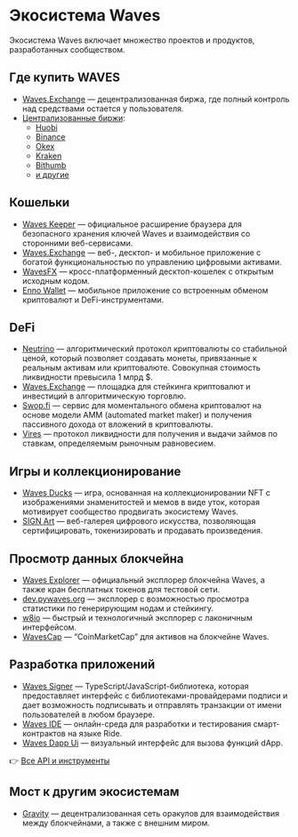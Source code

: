 # Экосистема Waves

Экосистема Waves включает множество проектов и продуктов, разработанных сообществом.

## Где купить WAVES

* [Waves.Exchange](https://waves.exchange/trading/spot/WAVES_USDN) — децентрализованная биржа, где полный контроль над средствами остается у пользователя.
* [Централизованные биржи](https://coinmarketcap.com/currencies/waves/markets/):
   * [Huobi](https://www.huobi.com/ru-ru/exchange/waves_usdt/)
   * [Binance](https://www.binance.com/en/trade/WAVES_USDT)
   * [Okex](https://www.okex.com/ru/trade-spot/waves-usdt)
   * [Kraken](https://trade.kraken.com/ru-ru/charts/KRAKEN:WAVES-USD)
   * [Bithumb](https://m.bithumb.com/trade/order/WAVES_KRW)
   * [и другие](https://coinmarketcap.com/currencies/waves/markets/)

## Кошельки

* [Waves Keeper](/ru/ecosystem/waves-keeper/) — официальное расширение браузера для безопасного хранения ключей Waves и взаимодействия со сторонними веб-сервисами.
* [Waves.Exchange](https://waves.exchange) — веб-, десктоп- и мобильное приложение с богатой функциональностью по управлению цифровыми активами.
* [WavesFX](https://wavesfx.github.io) — кросс-платформенный десктоп-кошелек с открытым исходным кодом.
* [Enno Wallet](https://www.ennowallet.com) — мобильное приложение со встроенным обменом криптовалют и DeFi-инструментами.

## DeFi

* [Neutrino](http://neutrino.at) — алгоритмический протокол криптовалюты со стабильной ценой, который позволяет создавать монеты, привязанные к реальным активам или криптовалюте. Совокупная стоимость ликвидности превысила 1 млрд $.
* [Waves.Exchange](https://waves.exchange) — площадка для стейкинга криптовалют и инвестиций в алгоритмическую торговлю.
* [Swop.fi](https://swop.fi) — сервис для моментального обмена криптовалют на основе модели AMM (automated market maker) и получения пассивного дохода от вложений в криптовалюты.
* [Vires](https://vires.finance) — протокол ликвидности для получения и выдачи займов по ставкам, определяемым рыночным равновесием.

## Игры и коллекционирование

* [Waves Ducks](https://wavesducks.com) — игра, основанная на коллекционировании NFT c изображениями знаменитостей и мемов в виде уток, которая мотивирует сообщество продвигать экосистему Waves.
* [SIGN Art](https://sign-art.app) — веб-галерея цифрового искусства, позволяющая сертифицировать, токенизировать и продавать произведения.

## Просмотр данных блокчейна

* [Waves Explorer](https://wavesexplorer.com) — официальный эксплорер блокчейна Waves, а также кран бесплатных токенов для тестовой сети.
* [dev.pywaves.org](https://dev.pywaves.org) — эксплорер с возможностью просмотра статистики по генерирующим нодам и стейкингу.
* [w8io](https://w8io.ru) — быстрый и технологичный эксплорер с лаконичным интерфейсом.
* [WavesCap](https://wavescap.com) — “CoinMarketCap” для активов на блокчейне Waves.

## Разработка приложений

* [Waves Signer](/ru/building-apps/waves-api-and-sdk/client-libraries/signer) — TypeScript/JavaScript-библиотека, которая предоставляет интерфейс с библиотеками-провайдерами подписи и дает возможность подписывать и отправлять транзакции от имени пользователей в любом браузере.
* [Waves IDE](https://waves-ide.com) — онлайн-среда для разработки и тестирования смарт-контрактов на языке Ride.
* [Waves Dapp Ui](https://waves-dapp.com) — визуальный интерфейс для вызова функций dApp.

👉 [Все API и инструменты](/ru/building-apps/)

## Мост к другим экосистемам

* [Gravity](https://gravity.tech) — децентрализованная сеть оракулов для взаимодействия между блокчейнами, а также с внешним миром.

